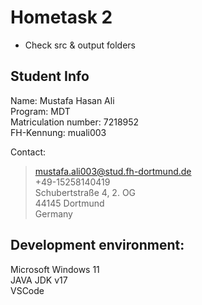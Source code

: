 # Hometask 2
- Check src & output folders
## Student Info
Name: Mustafa Hasan Ali  
Program: MDT  
Matriculation number: 7218952  
FH-Kennung: muali003

Contact:  
> mustafa.ali003@stud.fh-dortmund.de  
> +49-15258140419  
> Schubertstraße 4, 2. OG  
> 44145 Dortmund  
> Germany  


## Development environment:
Microsoft Windows 11  
JAVA JDK v17  
VSCode  